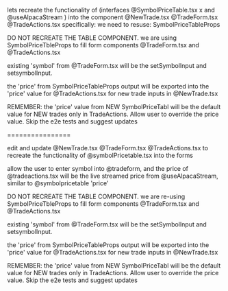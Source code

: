 

lets recreate the functionality of (interfaces @SymbolPriceTable.tsx x and @useAlpacaStream ) into the component @NewTrade.tsx  @TradeForm.tsx   @TradeActions.tsx  specifically: we need to resuse: SymbolPriceTableProps

DO NOT RECREATE THE TABLE COMPONENT. we are using SymbolPriceTbleProps to fill form components @TradeForm.tsx  and @TradeActions.tsx 

existing 'symbol' from @TradeForm.tsx  will be the setSymbolInput and setsymbolInput. 

the 'price' from SymbolPriceTableProps output will be exported into the 'price' value for @TradeActions.tsx for new trade inputs in @NewTrade.tsx  

REMEMBER: the 'price' value from NEW SymbolPriceTabl will be the default value for NEW trades only in TradeActions. Allow user to override the price value. Skip the e2e tests and suggest updates


================


edit and update  @NewTrade.tsx  @TradeForm.tsx   @TradeActions.tsx to recreate the functionality of @symbolPricetable.tsx into the forms

allow the user to enter symbol into @tradeform, and the price of @tradeactions.tsx will be the live streamed price from @useAlpacaStream, similar to @symbolpricetable 'price'

DO NOT RECREATE THE TABLE COMPONENT. we are re-using SymbolPriceTbleProps to fill form components @TradeForm.tsx  and @TradeActions.tsx 

existing 'symbol' from @TradeForm.tsx  will be the setSymbolInput and setsymbolInput. 

the 'price' from SymbolPriceTableProps output will be exported into the 'price' value for @TradeActions.tsx for new trade inputs in @NewTrade.tsx  

REMEMBER: the 'price' value from NEW SymbolPriceTabl will be the default value for NEW trades only in TradeActions. Allow user to override the price value. Skip the e2e tests and suggest updates


